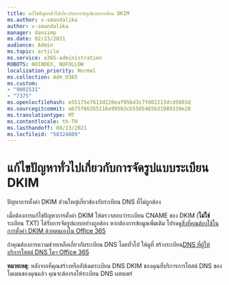 ```yaml
---
title: แก้ไขปัญหาทั่วไปเกี่ยวกับการจัดรูปแบบระเบียน DKIM
ms.author: v-smandalika
author: v-smandalika
manager: dansimp
ms.date: 02/23/2021
audience: Admin
ms.topic: article
ms.service: o365-administration
ROBOTS: NOINDEX, NOFOLLOW
localization_priority: Normal
ms.collection: Adm_O365
ms.custom:
- "9002531"
- "7375"
ms.openlocfilehash: e55175e7613d220eaf956d3c7fd02213dcd5803d
ms.sourcegitcommit: ab75f66355116e995b3cb5505465b31989339e28
ms.translationtype: MT
ms.contentlocale: th-TH
ms.lasthandoff: 08/13/2021
ms.locfileid: "58324009"
---
```

# <a name="fix-common-problems-with-dkim-record-formatting"></a>แก้ไขปัญหาทั่วไปเกี่ยวกับการจัดรูปแบบระเบียน DKIM

ปัญหาการตั้งค่า DKIM ส่วนใหญ่เกี่ยวข้องกับระเบียน DNS ที่ไม่ถูกต้อง

เมื่อต้องการแก้ไขปัญหาการตั้งค่า DKIM ให้ตรวจสอบว่าระเบียน CNAME ของ DKIM (**ไม่ใช่** ระเบียน TXT) ได้รับการจัดรูปแบบอย่างถูกต้อง หากต้องการข้อมูลเพิ่มเติม โปรดดู[สิ่งที่คุณต้องใช้ในการตั้งค่า DKIM ด้วยตนเองใน Office 365](https://docs.microsoft.com/microsoft-365/security/office-365-security/use-dkim-to-validate-outbound-email)

ถ้าคุณต้องการความช่วยเหลือเกี่ยวกับระเบียน DNS โดยทั่วไป ให้ดูที่ สร้างระเบียน[DNS ที่ผู้ให้บริการโฮสต์ DNS ใดๆ Office 365](https://docs.microsoft.com/microsoft-365/admin/get-help-with-domains/create-dns-records-at-any-dns-hosting-provider)

**หมายเหตุ**: หลังจากที่คุณสร้างหรืออัปเดตระเบียน DNS DKIM ของคุณที่บริการการโฮสต์ DNS ของโดเมนของคุณแล้ว คุณจะต้องรอให้ระเบียน DNS เผยแพร่
